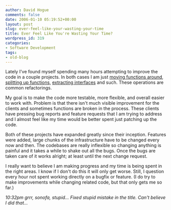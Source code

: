 ```yaml
---
author: David Hogue
comments: false
date: 2006-01-10 05:19:52+00:00
layout: post
slug: ever-feel-like-your-wasting-your-time
title: Ever Feel Like You're Wasting Your Time?
wordpress_id: 319
categories:
- Software Development
tags:
- old-blog
---
```


Lately I've found myself spending many hours attempting to improve the code in a couple projects.  In both cases I am just [moving functions around](http://www.refactoring.com/catalog/moveMethod.html), [splitting up functions](http://www.refactoring.com/catalog/extractMethod.html), [extracting interfaces](http://www.refactoring.com/catalog/extractInterface.html) and such.  These operations are common refactorings.

My goal is to make the code more testable, more flexible, and overall easier to work with.  Problem is that there isn't much visible improvement for the clients and sometimes functions are broken in the process.  These clients have pressing bug reports and feature requests that I am trying to address and I almost feel like my time would be better spent just patching up the code.

Both of these projects have expanded greatly since their inception.  Features were added, large chunks of the infrastructure have to be changed every now and then.  The codebases are really inflexible so changing anything is painful and it takes a while to shake out all the bugs.  Once the bugs are taken care of it works alright; at least until the next change request.

I really want to believe I am making progress and my time is being spent in the right areas.  I know if I don't do this it will only get worse.  Still, I question every hour not spent working directly on a bugfix or feature.  (I do try to make improvements while changing related code, but that only gets me so far.)

_10:32pm grrr, sonofa, stupid...  Fixed stupid mistake in the title.  Can't believe I did that..._
